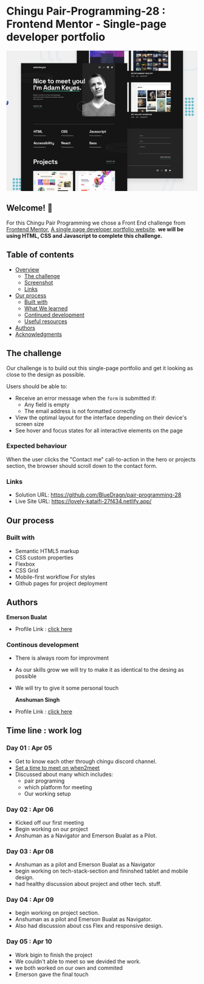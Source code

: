 # Chingu Pair-Programming-28 :  Frontend Mentor - Single-page developer portfolio


![Design preview for the Single-page developer portfolio coding challenge](./assets/images/preview.jpg)
## Welcome! 👋

 For this Chingu Pair Programming we chose a Front End challenge from [Frontend Mentor](https://www.frontendmentor.io),
 [A single page developer portfolio website](https://www.frontendmentor.io/challenges/singlepage-developer-portfolio-bBVj2ZPi-x).
 **we will be using HTML, CSS and Javascript to complete this challenge.**

 ## Table of contents

- [Overview](#overview)
  - [The challenge](#the-challenge)
  - [Screenshot](#screenshot)
  - [Links](#links)
- [Our process](#my-process)
  - [Built with](#built-with)
  - [What We learned](#what-i-learned)
  - [Continued development](#continued-development)
  - [Useful resources](#useful-resources)
- [Authors](#author)
- [Acknowledgments](#acknowledgments)

 ## The challenge

Our challenge is to build out this single-page portfolio and get it looking as close to the design as possible.
<br>

Users should be able to:

- Receive an error message when the `form` is submitted if:
  - Any field is empty
  - The email address is not formatted correctly
- View the optimal layout for the interface depending on their device's screen size
- See hover and focus states for all interactive elements on the page


### Expected behaviour

When the user clicks the "Contact me" call-to-action in the hero or projects section, the browser should scroll down to the contact form.
### Links

- Solution URL:  https://github.com/BlueDragn/pair-programming-28
- Live Site URL: https://lovely-kataifi-27f434.netlify.app/

## Our process

### Built with

- Semantic HTML5 markup
- CSS custom properties
- Flexbox
- CSS Grid
- Mobile-first workflow
 For styles
- Github pages for project deployment
 ## Authors
  **Emerson Bualat**
 - Profile Link : [click here]( https://github.com/emerson-bualat)

### Continous development
- There is always room for improvment
- As our skills grow we will try to make it as identical to the desing as possible
- We will try to give it some personal touch
  
  **Anshuman Singh**
 - Profile Link : [click here](https://github.com/BlueDragn)

 ## Time line : work log 
  ### Day 01 : Apr 05
  - Get to know each other through chingu discord channel.
- [Set a time to meet on when2meet](https://www.when2meet.com/?19527638-cw1jk)
- Discussed about many which includes: <br>
   - pair programing <br>
   - which platform  for meeting <br>
   - Our working setup

### Day 02 : Apr 06
 - Kicked off our first meeting
 - Begin working on our project
 - Anshuman as a Navigator and Emerson Bualat as a Pilot.
### Day 03 : Apr 08 
 - Anshuman as a pilot and Emerson Bualat as a Navigator
 - begin working on tech-stack-section and fininshed tablet and mobile design.
 - had healthy discussion about project and other tech. stuff.
### Day 04 : Apr 09
 - begin working on project section.
 - Anshuman as a pilot and Emerson Bualat as Navigator.
 - Also had discussion about css Flex and responsive design.
### Day 05 : Apr 10
 - Work bigin to finish the project
 - We couldn't able to meet so we devided the work.
 - we both worked on our own and commited 
 - Emerson gave the final touch 
 

